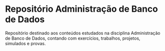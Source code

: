 # Repositório Administração de Banco de Dados
Repositório destinado aos conteúdos estudados na disciplina Administração de Banco de Dados, contando com exercícios, trabalhos, projetos, simulados e provas.
